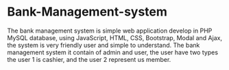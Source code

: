 # Bank-Management-system
The bank management system is simple web application develop in PHP MySQL database, using JavaScript, HTML, CSS, Bootstrap, Modal and Ajax, the system is very friendly user and simple to understand. The bank management system it contain of admin and user, the user have two types the user 1 is cashier, and the user 2 represent us member.
